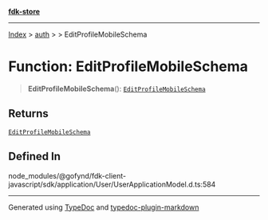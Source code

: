 [**fdk-store**](../../../README.md)
***

[Index](../../../API.md) > [auth](../../README.md) > [<internal>](../README.md) > EditProfileMobileSchema

# Function: EditProfileMobileSchema

> **EditProfileMobileSchema**(): [`EditProfileMobileSchema`](../type-aliases/type-alias.EditProfileMobileSchema.md)

## Returns

[`EditProfileMobileSchema`](../type-aliases/type-alias.EditProfileMobileSchema.md)

## Defined In

node\_modules/@gofynd/fdk-client-javascript/sdk/application/User/UserApplicationModel.d.ts:584

***
Generated using [TypeDoc](https://typedoc.org/) and [typedoc-plugin-markdown](https://www.npmjs.com/package/typedoc-plugin-markdown)
